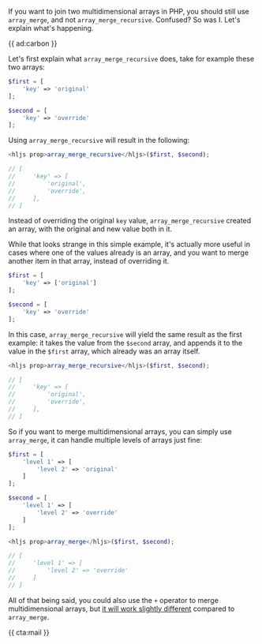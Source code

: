 If you want to join two multidimensional arrays in PHP, you should still use `array_merge`, and not `array_merge_recursive`. Confused? So was I. Let's explain what's happening.

{{ ad:carbon }}

Let's first explain what `array_merge_recursive` does, take for example these two arrays:

```php
$first = [
    'key' => 'original'
];

$second = [
    'key' => 'override'
];
```

Using `array_merge_recursive` will result in the following:

```php
<hljs prop>array_merge_recursive</hljs>($first, $second);

// [
//     'key' => [
//         'original',
//         'override',
//     ],
// ]
```

Instead of overriding the original `key` value, `array_merge_recursive` created an array, with the original and new value both in it.

While that looks strange in this simple example, it's actually more useful in cases where one of the values already is an array, and you want to merge another item in that array, instead of overriding it.

```php
$first = [
    'key' => ['original']
];

$second = [
    'key' => 'override'
];
```

In this case, `array_merge_recursive` will yield the same result as the first example: it takes the value from the `$second` array, and appends it to the value in the `$first` array, which already was an array itself.

```php
<hljs prop>array_merge_recursive</hljs>($first, $second);

// [
//     'key' => [
//         'original',
//         'override',
//     ],
// ]
```

So if you want to merge multidimensional arrays, you can simply use `array_merge`, it can handle multiple levels of arrays just fine:

```php
$first = [
    'level 1' => [
        'level 2' => 'original'
    ]
];

$second = [
    'level 1' => [
        'level 2' => 'override'
    ]
];

<hljs prop>array_merge</hljs>($first, $second);

// [  
//     'level 1' => [
//         'level 2' => 'override'
//     ]
// ]
```

All of that being said, you could also use the `+` operator to merge multidimensional arrays, but [it will work slightly different](/blog/what-is-array-plus-in-php) compared to `array_merge`.

{{ cta:mail }}
